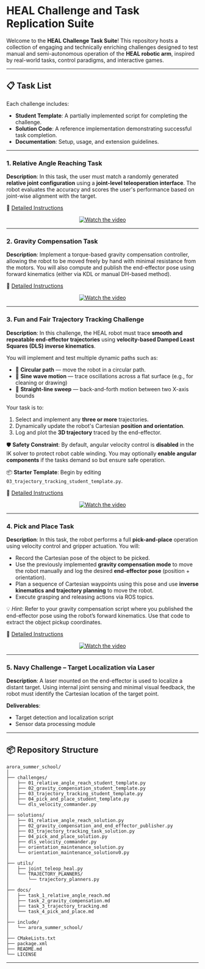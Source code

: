 # HEAL Challenge and Task Replication Suite

Welcome to the **HEAL Challenge Task Suite**!
This repository hosts a collection of engaging and technically enriching challenges designed to test manual and semi-autonomous operation of the **HEAL robotic arm**, inspired by real-world tasks, control paradigms, and interactive games.

---

## 📋 Task List

Each challenge includes:

* **Student Template**: A partially implemented script for completing the challenge.
* **Solution Code**: A reference implementation demonstrating successful task completion.
* **Documentation**: Setup, usage, and extension guidelines.

---

### 1. Relative Angle Reaching Task

**Description**:
In this task, the user must match a randomly generated **relative joint configuration** using a **joint-level teleoperation interface**. The robot evaluates the accuracy and scores the user's performance based on joint-wise alignment with the target.

📖 [Detailed Instructions](docs/task_1_relative_angle_reach.md)

<div align="center">

[![Watch the video](https://img.youtube.com/vi/QQjjRGbvd3g/hqdefault.jpg)](https://youtu.be/QQjjRGbvd3g)

</div>

---

### 2. Gravity Compensation Task

**Description**:
Implement a torque-based gravity compensation controller, allowing the robot to be moved freely by hand with minimal resistance from the motors. You will also compute and publish the end-effector pose using forward kinematics (either via KDL or manual DH-based method).

📖 [Detailed Instructions](docs/task_2_gravity_compensation.md)

<div align="center">

[![Watch the video](https://img.youtube.com/vi/ewGwxI-yWAo/hqdefault.jpg)](https://youtu.be/ewGwxI-yWAo)

</div>

---

### 3. Fun and Fair Trajectory Tracking Challenge

**Description**:
In this challenge, the HEAL robot must trace **smooth and repeatable end-effector trajectories** using **velocity-based Damped Least Squares (DLS) inverse kinematics**.

You will implement and test multiple dynamic paths such as:

* 🔵 **Circular path** — move the robot in a circular path.
* 🔶 **Sine wave motion** — trace oscillations across a flat surface (e.g., for cleaning or drawing)
* 🔁 **Straight-line sweep** — back-and-forth motion between two X-axis bounds

Your task is to:

1. Select and implement any **three or more** trajectories.
2. Dynamically update the robot's Cartesian **position and orientation**.
3. Log and plot the **3D trajectory** traced by the end-effector.

🛡️ **Safety Constraint**:
By default, angular velocity control is **disabled** in the IK solver to protect robot cable winding.
You may optionally **enable angular components** if the tasks demand so but ensure safe operation.

📦 **Starter Template**:
Begin by editing `03_trajectory_tracking_student_template.py`.

📖 [Detailed Instructions](docs/task_3_trajectory_tracking.md)

<div align="center">

[![Watch the video](https://img.youtube.com/vi/kliNHYT9Iak/hqdefault.jpg)](https://youtu.be/kliNHYT9Iak)

</div>

---

### 4. Pick and Place Task

**Description**:
In this task, the robot performs a full **pick-and-place** operation using velocity control and gripper actuation.
You will:

* Record the Cartesian pose of the object to be picked.
* Use the previously implemented **gravity compensation mode** to move the robot manually and log the desired **end-effector pose** (position + orientation).
* Plan a sequence of Cartesian waypoints using this pose and use **inverse kinematics and trajectory planning** to move the robot.
* Execute grasping and releasing actions via ROS topics.

💡 *Hint*: Refer to your gravity compensation script where you published the end-effector pose using the robot’s forward kinematics. Use that code to extract the object pickup coordinates.

📖 [Detailed Instructions](docs/task_4_pick_and_place.md)

<div align="center">

[![Watch the video](https://img.youtube.com/vi/x2lWNBFbgVk/hqdefault.jpg)](https://youtu.be/x2lWNBFbgVk)

</div>

---

### 5. Navy Challenge – Target Localization via Laser

**Description**:
A laser mounted on the end-effector is used to localize a distant target. Using internal joint sensing and minimal visual feedback, the robot must identify the Cartesian location of the target point.

**Deliverables**:

* Target detection and localization script
* Sensor data processing module

---

## 📦 Repository Structure

```plaintext
arora_summer_school/
│
├── challenges/
│   ├── 01_relative_angle_reach_student_template.py
│   ├── 02_gravity_compensation_student_template.py
│   ├── 03_trajectory_tracking_student_template.py
│   ├── 04_pick_and_place_student_template.py
│   └── dls_velocity_commander.py
│
├── solutions/
│   ├── 01_relative_angle_reach_solution.py
│   ├── 02_gravity_compensation_and_end_effector_publisher.py
│   ├── 03_trajectory_tracking_task_solution.py
│   ├── 04_pick_and_place_solution.py
│   ├── dls_velocity_commander.py
│   ├── orientation_maintenance_solution.py
│   └── orientation_maintenance_solutionv0.py
│
├── utils/
│   ├── joint_teleop_heal.py
│   └── TRAJECTORY_PLANNERS/
│       └── trajectory_planners.py
│
├── docs/
│   ├── task_1_relative_angle_reach.md
│   ├── task_2_gravity_compensation.md
│   ├── task_3_trajectory_tracking.md
│   └── task_4_pick_and_place.md
│
├── include/
│   └── arora_summer_school/
│
├── CMakeLists.txt
├── package.xml
├── README.md
└── LICENSE
```

---